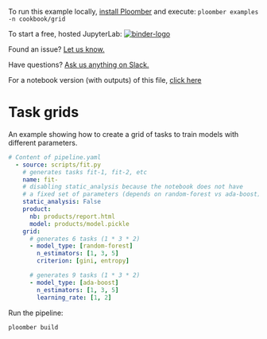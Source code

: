 <!-- start header -->
To run this example locally, [install Ploomber](https://ploomber.readthedocs.io/en/latest/get-started/install.html) and execute: `ploomber examples -n cookbook/grid`

To start a free, hosted JupyterLab: [![binder-logo](https://mybinder.org/badge_logo.svg)](https://mybinder.org/v2/gh/ploomber/binder-env/main?urlpath=git-pull%3Frepo%3Dhttps%253A%252F%252Fgithub.com%252Fploomber%252Fprojects%26urlpath%3Dlab%252Ftree%252Fprojects%252Fcookbook/grid%252FREADME.ipynb%26branch%3Dmaster)

Found an issue? [Let us know.](https://github.com/ploomber/projects/issues/new?title=cookbook/grid%20issue)

Have questions? [Ask us anything on Slack.](http://community.ploomber.io/)

For a notebook version (with outputs) of this file, [click here](https://github.com/ploomber/projects/blob/master/cookbook/grid/README.ipynb)
<!-- end header -->



# Task grids

<!-- start description -->
An example showing how to create a grid of tasks to train models with different parameters.
<!-- end description -->

<!-- #md -->
```yaml
# Content of pipeline.yaml
  - source: scripts/fit.py
    # generates tasks fit-1, fit-2, etc
    name: fit-
    # disabling static_analysis because the notebook does not have
    # a fixed set of parameters (depends on random-forest vs ada-boost)
    static_analysis: False
    product:
      nb: products/report.html
      model: products/model.pickle
    grid:
      # generates 6 tasks (1 * 3 * 2)
      - model_type: [random-forest]
        n_estimators: [1, 3, 5]
        criterion: [gini, entropy]

      # generates 9 tasks (1 * 3 * 2)
      - model_type: [ada-boost]
        n_estimators: [1, 3, 5]
        learning_rate: [1, 2]
```
<!-- #endmd -->

Run the pipeline:

```sh
ploomber build
```